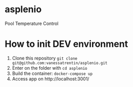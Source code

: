 # asplenio
Pool Temperature Control

# How to init DEV environment

1. Clone this repository ```git clone git@github.com:vanessatrentin/asplenio.git```
2. Enter on the folder with ```cd asplenio```
3. Build the container: ```docker-compose up```
4. Access app on http://localhost:3001/
